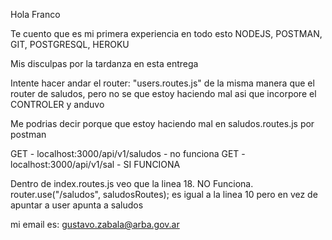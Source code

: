 Hola Franco

Te cuento que es mi primera experiencia en todo esto
NODEJS, POSTMAN, GIT, POSTGRESQL, HEROKU

Mis disculpas por la tardanza en esta entrega

Intente hacer andar el router: "users.routes.js" de la misma manera que el router de saludos, pero no se que estoy haciendo mal asi que incorpore el CONTROLER y anduvo

Me podrias decir porque que estoy haciendo mal en saludos.routes.js
por postman

GET - localhost:3000/api/v1/saludos - no funciona
GET - localhost:3000/api/v1/sal     - SI FUNCIONA

Dentro de index.routes.js
veo que la linea 18. NO Funciona.     router.use("/saludos", saludosRoutes);
es igual a la linea 10 pero en vez de apuntar a user apunta a saludos

mi email es: gustavo.zabala@arba.gov.ar


